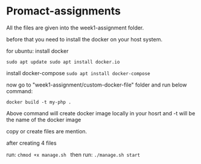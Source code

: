 # Promact-assignments

All the files are given into the week1-assignment folder.

before that you need to install the docker on your host system.

for ubuntu: install docker

`sudo apt update
sudo apt install docker.io`

install docker-compose
`sudo apt install docker-compose`

now go to "week1-assignment/custom-docker-file" folder and run below command:

`docker build -t my-php .`

Above command will create docker image locally in your hosrt and -t will be the name of the docker image


copy or create files are mention.

after creating 4 files 

run:
`chmod +x manage.sh
`
then run:
`./manage.sh start`

